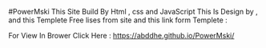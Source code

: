 #PowerMski
This Site Build By Html , css and JavaScript This Is Design by , and this Templete Free lises from site and this link form Templete :

For View In Brower Click Here : https://abddhe.github.io/PowerMski/
